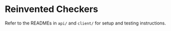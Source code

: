 # Reinvented Checkers

Refer to the READMEs in `api/` and `client/` for setup and testing instructions.
